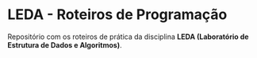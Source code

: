 # LEDA - Roteiros de Programação

Repositório com os roteiros de prática da disciplina **LEDA (Laboratório de Estrutura de Dados e Algoritmos)**.
